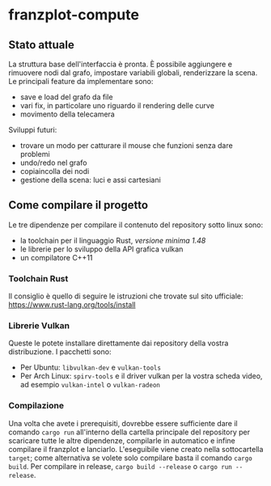 # franzplot-compute

## Stato attuale

La struttura base dell'interfaccia è pronta. È possibile aggiungere e rimuovere nodi dal grafo,
impostare variabili globali, renderizzare la scena. Le principali feature da implementare sono:
- save e load del grafo da file
- vari fix, in particolare uno riguardo il rendering delle curve
- movimento della telecamera

Sviluppi futuri:
- trovare un modo per catturare il mouse che funzioni senza dare problemi
- undo/redo nel grafo
- copiaincolla dei nodi
- gestione della scena: luci e assi cartesiani

## Come compilare il progetto

Le tre dipendenze per compilare il contenuto del repository sotto linux sono:
- la toolchain per il linguaggio Rust, *versione minima 1.48*
- le librerie per lo sviluppo della API grafica vulkan
- un compilatore C++11

### Toolchain Rust
Il consiglio è quello di seguire le istruzioni che trovate sul sito ufficiale: https://www.rust-lang.org/tools/install

### Librerie Vulkan
Queste le potete installare direttamente dai repository della vostra distribuzione. I pacchetti sono:
- Per Ubuntu: `libvulkan-dev` e `vulkan-tools`
- Per Arch Linux: `spirv-tools` e il driver vulkan per la vostra scheda video, ad esempio `vulkan-intel` o `vulkan-radeon`

### Compilazione
Una volta che avete i prerequisiti, dovrebbe essere sufficiente dare il comando `cargo run` all'interno della cartella principale del repository per scaricare tutte le altre dipendenze, compilarle in automatico e infine compilare il franzplot e lanciarlo. L'eseguibile viene creato nella sottocartella `target`; come alternativa se volete solo compilare basta il comando `cargo build`.
Per compilare in release, `cargo build --release` o `cargo run --release`.
